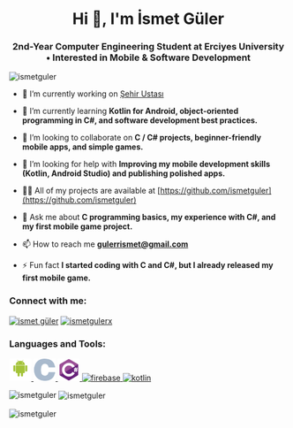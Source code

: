 <h1 align="center">Hi 👋, I'm İsmet Güler</h1>
<h3 align="center">2nd-Year Computer Engineering Student at Erciyes University • Interested in Mobile & Software Development</h3>

<p align="left"> <img src="https://komarev.com/ghpvc/?username=ismetguler&label=Profile%20views&color=0e75b6&style=flat" alt="ismetguler" /> </p>

- 🔭 I’m currently working on [Şehir Ustası](https://github.com/ismetguler/SehirUstasi)

- 🌱 I’m currently learning **Kotlin for Android, object-oriented programming in C#, and software development best practices.**

- 👯 I’m looking to collaborate on **C / C# projects, beginner-friendly mobile apps, and simple games.**

- 🤝 I’m looking for help with **Improving my mobile development skills (Kotlin, Android Studio) and publishing polished apps.**

- 👨‍💻 All of my projects are available at [https://github.com/ismetguler](https://github.com/ismetguler)

- 💬 Ask me about **C programming basics, my experience with C#, and my first mobile game project.**

- 📫 How to reach me **gulerrismet@gmail.com**

- ⚡ Fun fact **I started coding with C and C#, but I already released my first mobile game.**

<h3 align="left">Connect with me:</h3>
<p align="left">
<a href="https://linkedin.com/in/i̇smet güler" target="blank"><img align="center" src="https://raw.githubusercontent.com/rahuldkjain/github-profile-readme-generator/master/src/images/icons/Social/linked-in-alt.svg" alt="i̇smet güler" height="30" width="40" /></a>
<a href="https://instagram.com/ismetgulerx" target="blank"><img align="center" src="https://raw.githubusercontent.com/rahuldkjain/github-profile-readme-generator/master/src/images/icons/Social/instagram.svg" alt="ismetgulerx" height="30" width="40" /></a>
</p>

<h3 align="left">Languages and Tools:</h3>
<p align="left"> <a href="https://developer.android.com" target="_blank" rel="noreferrer"> <img src="https://raw.githubusercontent.com/devicons/devicon/master/icons/android/android-original-wordmark.svg" alt="android" width="40" height="40"/> </a> <a href="https://www.cprogramming.com/" target="_blank" rel="noreferrer"> <img src="https://raw.githubusercontent.com/devicons/devicon/master/icons/c/c-original.svg" alt="c" width="40" height="40"/> </a> <a href="https://www.w3schools.com/cs/" target="_blank" rel="noreferrer"> <img src="https://raw.githubusercontent.com/devicons/devicon/master/icons/csharp/csharp-original.svg" alt="csharp" width="40" height="40"/> </a> <a href="https://firebase.google.com/" target="_blank" rel="noreferrer"> <img src="https://www.vectorlogo.zone/logos/firebase/firebase-icon.svg" alt="firebase" width="40" height="40"/> </a> <a href="https://kotlinlang.org" target="_blank" rel="noreferrer"> <img src="https://www.vectorlogo.zone/logos/kotlinlang/kotlinlang-icon.svg" alt="kotlin" width="40" height="40"/> </a> </p>

<p><img align="left" src="https://github-readme-stats.vercel.app/api/top-langs?username=ismetguler&show_icons=true&locale=en&layout=compact" alt="ismetguler" /></p>

<p>&nbsp;<img align="center" src="https://github-readme-stats.vercel.app/api?username=ismetguler&show_icons=true&locale=en" alt="ismetguler" /></p>

<p><img align="center" src="https://github-readme-streak-stats.herokuapp.com/?user=ismetguler&" alt="ismetguler" /></p>
